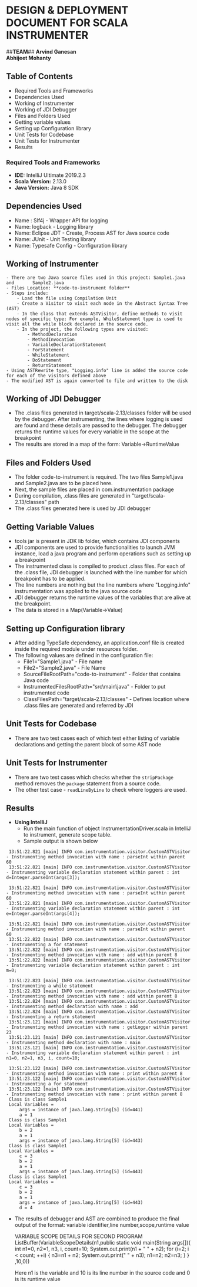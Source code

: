 # DESIGN & DEPLOYMENT DOCUMENT FOR SCALA INSTRUMENTER

##**TEAM**##
**Arvind Ganesan** <br>
**Abhijeet Mohanty**

## Table of Contents
  - Required Tools and Frameworks
  - Dependencies Used
  - Working of Instrumenter
  - Working of JDI Debugger
  - Files and Folders Used
  - Getting variable values
  - Setting up Configuration library
  - Unit Tests for Codebase
  - Unit Tests for Instrumenter
  - Results
  
### Required Tools and Frameworks

 - **IDE:** IntelliJ Ultimate 2019.2.3
 - **Scala Version:** 2.13.0
 - **Java Version:** Java 8 SDK

## Dependencies Used
    
  - Name : Slf4j - Wrapper API for logging
 - Name: logback - Logging library
 - Name: Eclipse JDT - Create, Process AST for Java source code
 - Name: JUnit - Unit Testing library
 - Name: Typesafe Config - Configuration library
       
   
## Working of Instrumenter
    - There are two Java source files used in this project: Sample1.java and       Sample2.java
    - Files Location: **code-to-instrument folder**
    - Steps include:
        - Load the file using Compilation Unit
        - Create a Visitor to visit each node in the Abstract Syntax Tree (AST)
        - In the class that extends ASTVisitor, define methods to visit nodes of specific type: For example, WhileStatement type is used to visit all the while block declared in the source code. 
        - In the project, the following types are visited:
            - MethodDeclaration
            - MethodInvocation
            - VariableDeclarationStatement
            - ForStatement
            - WhileStatement
            - DoStatement
            - ReturnStatement
    - Using ASTRewrite type, "Logging.info" line is added the source code for each of the visitors defined above
    - The modified AST is again converted to file and written to the disk


## Working of JDI Debugger
 -   The .class files generated in target/scala-2.13/classes folder will be used
 by the debugger. After instrumenting, the lines where logging is used are found and these details
 are passed to the debugger. The debugger returns the runtime values for every variable in the scope
 at the breakpoint
 - The results are stored in a map of the form: Variable->RuntimeValue


## Files and Folders Used
 - The folder code-to-instrument is required. The two files Sample1.java and Sample2.java are to be placed here.
 - Next, the sample files are placed in com.instrumentation package
 - During compilation, .class files are generated in "target/scala-2.13/classes" path
 - The .class files generated here is used by JDI debugger



## Getting Variable Values
 - tools jar is present in JDK lib folder, which contains JDI components
 - JDI components are used to provide functionalities to launch JVM instance, load a java program and perform operations such as setting up a breakpoint
 - The instrumented class is compiled to product .class files. For each of the .class file, JDI debugger is launched with the line number for which breakpoint has to be applied. 
 - The line numbers are nothing but the line numbers where "Logging.info" instrumentation was applied to the java source code
 - JDI debugger returns the runtime values of the variables that are alive at the breakpoint. 
 - The data is stored in a Map(Variable->Value)

## Setting up Configuration library
   - After adding TypeSafe dependency, an application.conf file 
     is created inside the required module under resources folder.
   - The following values are defined in the configuration file:
        -   File1="Sample1.java" - File name
        -   File2="Sample2.java" - File Name
        -   SourceFileRootPath="code-to-instrument" - Folder that contains Java code
        -   InstrumentedFilesRootPath="src\\main\\java" - Folder to put instrumented code
        -   ClassFilesPath="target/scala-2.13/classes" - Defines location where .class files are generated and referred by JDI

## Unit Tests for Codebase

- There are two test cases each of which test either listing of variable declarations and getting the parent block of some AST node

## Unit Tests for Instrumenter

- There are two test cases which checks whether the `stripPackage` method removes the `package` statement from a source code. 
- The other test case - `readLineByLine` to check where loggers are used.


## Results
-   **Using IntelliJ**
    - Run the main function of object InstrumentationDriver.scala in IntelliJ to instrument, generate scope table.
    - Sample output is shown below<br>
   ``` 
    13:51:22.821 [main] INFO com.instrumentation.visitor.CustomASTVisitor - Instrumenting method invocation with name : parseInt within parent 60
    13:51:22.821 [main] INFO com.instrumentation.visitor.CustomASTVisitor - Instrumenting variable declaration statement within parent : int d=Integer.parseInt(args[3]);
    
    13:51:22.821 [main] INFO com.instrumentation.visitor.CustomASTVisitor - Instrumenting method invocation with name : parseInt within parent 60
    13:51:22.821 [main] INFO com.instrumentation.visitor.CustomASTVisitor - Instrumenting variable declaration statement within parent : int e=Integer.parseInt(args[4]);
    
    13:51:22.821 [main] INFO com.instrumentation.visitor.CustomASTVisitor - Instrumenting method invocation with name : parseInt within parent 60
    13:51:22.822 [main] INFO com.instrumentation.visitor.CustomASTVisitor - Instrumenting a for statement
    13:51:22.822 [main] INFO com.instrumentation.visitor.CustomASTVisitor - Instrumenting method invocation with name : add within parent 8
    13:51:22.822 [main] INFO com.instrumentation.visitor.CustomASTVisitor - Instrumenting variable declaration statement within parent : int m=0;
    
    13:51:22.823 [main] INFO com.instrumentation.visitor.CustomASTVisitor - Instrumenting a while statement
    13:51:22.823 [main] INFO com.instrumentation.visitor.CustomASTVisitor - Instrumenting method invocation with name : add within parent 8
    13:51:22.824 [main] INFO com.instrumentation.visitor.CustomASTVisitor - Instrumenting method declaration with name : add
    13:51:22.824 [main] INFO com.instrumentation.visitor.CustomASTVisitor - Instrumenting a return statement
    13:51:23.121 [main] INFO com.instrumentation.visitor.CustomASTVisitor - Instrumenting method invocation with name : getLogger within parent 23
    13:51:23.121 [main] INFO com.instrumentation.visitor.CustomASTVisitor - Instrumenting method declaration with name : main
    13:51:23.121 [main] INFO com.instrumentation.visitor.CustomASTVisitor - Instrumenting variable declaration statement within parent : int n1=0, n2=1, n3, i, count=10;
    
    13:51:23.122 [main] INFO com.instrumentation.visitor.CustomASTVisitor - Instrumenting method invocation with name : print within parent 8
    13:51:23.122 [main] INFO com.instrumentation.visitor.CustomASTVisitor - Instrumenting a for statement
    13:51:23.122 [main] INFO com.instrumentation.visitor.CustomASTVisitor - Instrumenting method invocation with name : print within parent 8
    Class is class Sample1
    Local Variables =
    	args = instance of java.lang.String[5] (id=441)
    	a = 1
    Class is class Sample1
    Local Variables =
    	b = 2
    	a = 1
    	args = instance of java.lang.String[5] (id=443)
    Class is class Sample1
    Local Variables =
    	c = 3
    	b = 2
    	a = 1
    	args = instance of java.lang.String[5] (id=443)
    Class is class Sample1
    Local Variables =
    	c = 3
    	b = 2
    	a = 1
    	args = instance of java.lang.String[5] (id=443)
    	d = 4

```

   - The results of debugger and AST are combined to produce
       the final output of the format: variable identifier,line number,scope,runtime value
       
       VARIABLE SCOPE DETAILS FOR SECOND PROGRAM
       ListBuffer(VariableScopeDetails(n1,public static void main(String args[]){
         int n1=0, n2=1, n3, i, count=10;
         System.out.print(n1 + " " + n2);
         for (i=2; i < count; ++i) {
           n3=n1 + n2;
           System.out.print(" " + n3);
           n1=n2;
           n2=n3;
         }
       }
       ,10,0))
       
       Here n1 is the variable and 10 is its line number in the source code
       and 0 is its runtime value